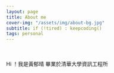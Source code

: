 ```yaml
---
layout: page
title: About me
cover-img: "/assets/img/about-bg.jpg"
subtitle: if (!tired) : keepcoding()
tags: personal
---
```

<br><br>
Hi ！我是黃郁晴
畢業於清華大學資訊工程所
